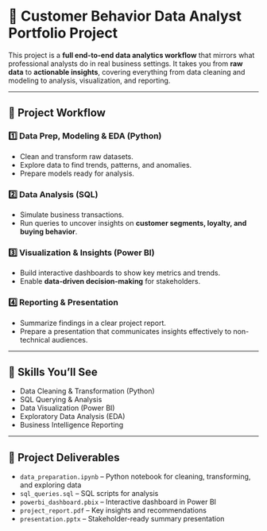 # 🛃 Customer Behavior Data Analyst Portfolio Project

This project is a **full end-to-end data analytics workflow** that mirrors what professional analysts do in real business settings. It takes you from **raw data** to **actionable insights**, covering everything from data cleaning and modeling to analysis, visualization, and reporting.

---

## 🧩 Project Workflow

### 1️⃣ Data Prep, Modeling & EDA (Python)
- Clean and transform raw datasets.  
- Explore data to find trends, patterns, and anomalies.  
- Prepare models ready for analysis.

### 2️⃣ Data Analysis (SQL)
- Simulate business transactions.  
- Run queries to uncover insights on **customer segments, loyalty, and buying behavior**.

### 3️⃣ Visualization & Insights (Power BI)
- Build interactive dashboards to show key metrics and trends.  
- Enable **data-driven decision-making** for stakeholders.

### 4️⃣ Reporting & Presentation
- Summarize findings in a clear project report.  
- Prepare a presentation that communicates insights effectively to non-technical audiences.

---

## 🧠 Skills You’ll See
- Data Cleaning & Transformation (Python)  
- SQL Querying & Analysis  
- Data Visualization (Power BI)  
- Exploratory Data Analysis (EDA)  
- Business Intelligence Reporting  

---

## 📂 Project Deliverables
- `data_preparation.ipynb` – Python notebook for cleaning, transforming, and exploring data  
- `sql_queries.sql` – SQL scripts for analysis  
- `powerbi_dashboard.pbix` – Interactive dashboard in Power BI  
- `project_report.pdf` – Key insights and recommendations  
- `presentation.pptx` – Stakeholder-ready summary presentation




